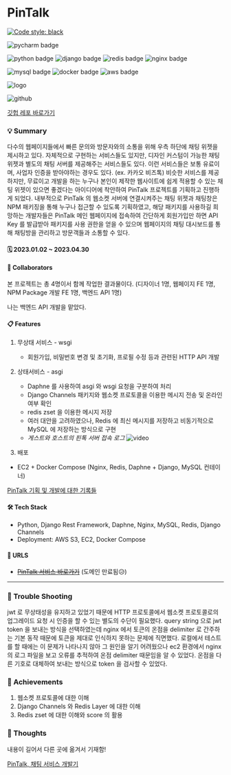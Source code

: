 # PinTalk

[![Code style: black](https://img.shields.io/badge/code%20style-black-000000.svg)](https://github.com/psf/black)

![pycharm badge](https://img.shields.io/badge/PyCharm-000000?style=flat-square&logo=PyCharm&logoColor=white)

![python badge](https://img.shields.io/badge/Python-3776AB?style=flat-square&logo=Python&logoColor=white)
![django badge](https://img.shields.io/badge/Django-092E20?style=flat-square&logo=Django&logoColor=white)
![redis badge](https://img.shields.io/badge/Gunicorn-499848?style=flat-square&logo=Gunicorn&logoColor=white)
![nginx badge](https://img.shields.io/badge/NGINX-009639?style=flat-square&logo=NGINX&logoColor=white)

![mysql badge](https://img.shields.io/badge/MySQL-4479A1?style=flat-square&logo=MySQL&logoColor=white)
![docker badge](https://img.shields.io/badge/Docker-2496ED?style=flat-square&logo=Docker&logoColor=white)
![aws badge](https://img.shields.io/badge/AWS-232f3e?style=flat-square&logo=amazon-aws&logoColor=white)

![logo](https://github.com/EarthlyZ9/projects/assets/89679621/a9037b5a-1b20-429d-a7a5-6c2a527fbcef)

![github](https://img.shields.io/badge/GitHub-181717?style=for-the-badge&logo=GitHub&logoColor=white)

[깃헙 레포 바로가기](https://github.com/EarthlyZ9/PinTalk-API)



### 💡 Summary
다수의 웹페이지들에서 빠른 문의와 방문자와의 소통을 위해 우측 하단에 채팅 위젯을 제시하고 있다.
자체적으로 구현하는 서비스들도 있지만, 디자인 커스텀이 가능한 채팅 위젯과 별도의 채팅 서버를 제공해주는 서비스들도 있다.
이런 서비스들은 보통 유료이며, 사업자 인증을 받아야하는 경우도 있다. (ex. 카카오 비즈톡) 비슷한 서비스를 제공하지만,
무료이고 개발을 하는 누구나 본인이 제작한 웹사이트에 쉽게 적용할 수 있는 채팅 위젯이 있으면 좋겠다는 아이디어에 착안하여 
PinTalk 프로젝트를 기획하고 진행하게 되었다. 
내부적으로 PinTalk 의 웹소켓 서버에 연결시켜주는 채팅 위젯과 채팅창은 NPM 패키징을 통해 누구나 접근할 수 있도록 기획하였고, 
해당 패키지를 사용하길 희망하는 개발자들은 PinTalk 메인 웹페이지에 접속하여 간단하게 회원가입만 하면 API Key 를 발급받아
패키지를 사용 권한을 얻을 수 있으며 웹페이지의 채팅 대시보드를 통해 채팅방을 관리하고 방문객들과 소통할 수 있다.


#### 🗓 2023.01.02 ~ 2023.04.30

#### 👥 Collaborators
본 프로젝트는 총 4명이서 함께 작업한 결과물이다. (디자이너 1명, 웹페이지 FE 1명, NPM Package 개발 FE 1명, 백엔드 API 1명)

나는 백엔드 API 개발을 맡았다.

#### 📋 Features
1) 무상태 서비스 - wsgi
   - 회원가입, 비밀번호 변경 및 초기화, 프로필 수정 등과 관련된 HTTP API 개발

2) 상태서비스 - asgi
   - Daphne 를 사용하여 asgi 와 wsgi 요청을 구분하여 처리
   - Django Channels 패키지와 웹소켓 프로토콜을 이용한 메시지 전송 및 온라인 여부 확인
   - redis zset 을 이용한 메시지 저장
   - 여러 대안을 고려하였으나, Redis 에 최신 메시지를 저장하고 비동기적으로 MySQL 에 저장하는 방식으로 구현
   - *게스트와 호스트의 핀톡 서버 접속 로그*
![video](https://github.com/EarthlyZ9/projects/assets/89679621/e911f11a-e6cf-435e-a637-f1508dd1be85)

3) 배포
- EC2 + Docker Compose (Nginx, Redis, Daphne + Django, MySQL 컨테이너)


[PinTalk 기획 및 개발에 대한 기록들](https://notion.earthlyz9.dev/django/chat-service)

#### 🛠 Tech Stack
* Python, Django Rest Framework, Daphne, Nginx, MySQL, Redis, Django Channels
* Deployment: AWS S3, EC2, Docker Compose

#### 🔗 URLS
- ~~[PinTalk 서비스 바로가기]()~~ (도메인 만료됨😥)

---

### 📌 Trouble Shooting
jwt 로 무상태성을 유지하고 있었기 때문에 HTTP 프로토콜에서 웹소켓 프로토콜로의 업그레이드 요청 시 인증을 할 수 있는 별도의 수단이 필요했다. 
query string 으로 jwt token 을 보내는 방식을 선택하였는데 
nginx 에서 토큰의 온점을 delimiter 로 간주하는 기본 동작 때문에 토큰을 제대로 인식하지 못하는 문제에 직면했다. 
로컬에서 테스트를 할 때에는 이 문제가 나타나지 않아 그 원인을 알기 어려웠으나 ec2 환경에서 
nginx 의 로그 파일을 보고 오류를 추적하여 온점 delimiter 때문임을 알 수 있었다. 
온점을 다른 기호로 대체하여 보내는 방식으로 token 을 검사할 수 있었다.


### 📌 Achievements
1) 웹소켓 프로토콜에 대한 이해
2) Django Channels 와 Redis Layer 에
   대한 이해
3) Redis zset 에 대한 이해와 score 의 활용

### 📌 Thoughts
내용이 길어서 다른 곳에 옮겨서 기재함!

[PinTalk, 채팅 서비스 개발기](https://notion.earthlyz9.dev/thoughts/pintalk)
